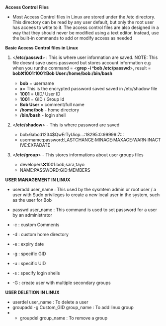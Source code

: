 **Access Control Files**

- Most Access Control files in Linux are stored under the /etc directory. This directory can be read by any user default, but only the root user has accees to wtite to it. The access control files are also designed in a way that they should never be modified using a text editor. Instead, use the built-in commands to add or modify access as needed

**Basic Access Control files in Linux**
1. <**/etc/passwd**> : This is where user information are saved. NOTE: This file doesnt save users password but stores account information e.g when you runthe command = <**grep -i ^bob /etc/passwd**>, result = **bob:x:1001:1001:Bob User:/home/bob:/bin/bash**
   
   - **bob** = username
   - **x**= This is the encrypted password saved saved in /etc/shadow file
   - **1001** = UID/ User ID
   - **1001** = GID / Group Id
   - **Bob User** = comment/full name
   - **/home/bob** - home directory
   - **/bin/bash** - login shell

2. <**/etc/shadow**> - This is where password are saved
   - bob:$6$abcd1234$QwErTyUiop...:18295:0:99999:7:::
   - usermame:password:LASTCHANGE:MINAGE:MAXAGE:WARN:INACTIVE:EXPADATE
  
3. <**/etc/group**> - This stores informations about user groups files
   - developers:x:1001:bob,sara,tayo
   - NAME:PASSWORD:GID:MEMBERS


**USER MANAGEMENT IN LINUX**
- useradd user_name : This used by the sysmtem admin or root user / a user with Sudo privileges to create a new local user in the system, such as the user for Bob

- passwd user_name : This command is used to set password for a user by an administrator
  
- -c : custom Comments
- -d : custom home directory
- -e : expiry date
- -g : specific GID
- -u : specific UID
- -s : specify login shells
- -G : create user with multiple secondary groups

**USER DELETION IN LINUX**
- userdel user_name : To delete a user
- groupadd -g Custom_GID group_name : To add linux group
- - groupdel group_name : To remove a group